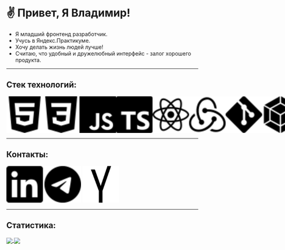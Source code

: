# ✌ Привет, Я Владимир!

- Я младший фронтенд разработчик.
- Учусь в Яндекс.Практикуме.
- Хочу делать жизнь людей лучше!
- Считаю, что удобный и дружелюбный интерфейс - залог хорошего продукта.

---
## Стек технологий:

<div style="display: flex">
    <img src="./svg/html5.svg" width="96px" height="96px">
    <img src="./svg/css3.svg" width="96px" height="96px">
    <img src="./svg/javascript.svg" width="96px" height="96px">
    <img src="./svg/typescript.svg" width="96px" height="96px">
    <img src="./svg/react.svg" width="96px" height="96px">
    <img src="./svg/redux.svg" width="96px" height="96px">
    <img src="./svg/git.svg" width="96px" height="96px">
    <img src="./svg/webpack.svg" width="96px" height="96px">
    <img src="./svg/vite.svg" width="96px" height="96px">
    <img src="./svg/bootstrap.svg" width="96px" height="96px">
    <img src="./svg/antdesign.svg" width="96px" height="96px">
    <img src="./svg/mui.svg" width="96px" height="96px">
    <img src="./svg/nodedotjs.svg" width="96px" height="96px">
    <img src="./svg/mongodb.svg" width="96px" height="96px">
</div>

---
## Контакты:

[<img src="./svg/linkedin.svg" width="96px" height="96px">](https://www.linkedin.com/in/%D0%B2%D0%BB%D0%B0%D0%B4%D0%B8%D0%BC%D0%B8%D1%80-%D0%BE%D0%B2%D1%87%D0%B8%D0%BD%D0%BD%D0%B8%D0%BA%D0%BE%D0%B2-801438240/)
[<img src="./svg/telegram.svg" width="96px" height="96px">](https://t.me/bosk_21)
[<img src="./svg/yandex-international-svgrepo-com.svg" width="96px" height="96px">](mailto:vlovc21@yandex.ru)

---

## Статистика:

<a href="https://github.com/anuraghazra/github-readme-stats">
  <img align="center" width="53%" src="https://github-readme-stats.vercel.app/api?username=vlovchinnikov21&show_icons=true&hide=stars,contributes&theme=dark" />
</a>
<a href="https://github.com/anuraghazra/github-readme-stats">
  <img align="center" width="45%" src="https://github-readme-stats.vercel.app/api/top-langs/?username=vlovchinnikov21&layout=compact&theme=dark" />
</a>
